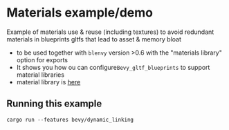 
# Materials example/demo

Example of materials use & reuse (including textures) to avoid redundant materials in blueprints gltfs that lead to asset & memory bloat
- to be used together with ```blenvy``` version >0.6  with the "materials library" option for exports
- It shows you how ou can configure```Bevy_gltf_blueprints``` to support material libraries
- material library is [here](./assets/materials/) 


## Running this example

```
cargo run --features bevy/dynamic_linking
```
